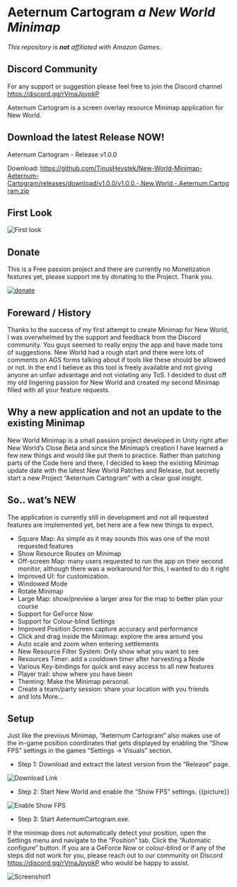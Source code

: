 # Aeternum Cartogram *a New World Minimap*

*This repository is **not** affiliated with Amazon Games.*

## Discord Community
For any support or suggestion please feel free to join the Discord channel https://discord.gg/rVmaJpypkP 

Aeternum Cartogram is a screen overlay resource Minimap application for New World.

## Download the latest Release NOW!
Aeternum Cartogram - Release v1.0.0

Download: https://github.com/TinusHeystek/New-World-Minimap-Aeternum-Cartogram/releases/download/v1.0.0/v1.0.0.-.New.World.-.Aeternum.Cartogram.zip

## First Look

![First look](https://user-images.githubusercontent.com/56069078/198735486-4881719e-b692-49be-b209-7f5905abd8c0.png)

## Donate
This is a Free passion project and there are currently no Monetization features yet, please support me by donating to the Project. Thank you.

[![donate](https://user-images.githubusercontent.com/56069078/198734196-e92c1e2a-df04-4676-847c-c0e0a197b9e0.png)](https://www.paypal.com/donate?hosted_button_id=BBBW8SBCXYRSU)

## Foreward / History

Thanks to the success of my first attempt to create Minimap for New World, I was overwhelmed by the support and feedback from the Discord community. You guys seemed to really enjoy the app and have made tons of suggestions. 
New World had a rough start and there were lots of comments on AGS forms talking about if tools like these should be allowed or not. In the end I believe as this tool is freely available and not giving anyone an unfair advantage and not violating any ToS. I decided to dust off my old lingering passion for New World and created my second Minimap filled with all your feature requests.

## Why a new application and not an update to the existing Minimap

New World Minimap is a small passion project developed in Unity right after New World’s Close Beta and since the Minimap’s creation I have learned a few new things and would like put them to practice. Rather than patching parts of the Code here and there, I decided to keep the existing Minimap update date with the latest New World Patches and Release, but secretly start a new Project “Aeternum Cartogram” with a clear goal insight.

## So.. wat’s NEW

The application is currently still in development and not all requested features are implemented yet, bet here are a few new things to expect.

-	Square Map: As simple as it may sounds this was one of the most requested features
-	Show Resource Routes on Minimap
-	Off-screen Map: many users requested to run the app on their second monitor, although there was a workaround for this, I wanted to do it right
-	Improved UI: for customization.
-	Windowed Mode
-	Rotate Minimap
-	Large Map: show/preview a larger area for the map to better plan your course
-	Support for GeForce Now
-	Support for Colour-blind Settings
-	Improved Position Screen capture accuracy and performance
-	Click and drag inside the Minimap: explore the area around you
-	Auto scale and zoom when entering settlements
-	New Resource Filter System: Only show what you want to see
-	Resources Timer: add a cooldown timer after harvesting a Node
-	Various Key-bindings for quick and easy access to all new features
-	Player trail: show where you have been
-	Theming: Make the Minimap personal.
-	Create a team/party session: share your location with you friends
-	and lots More…

## Setup

Just like the previous Minimap, “Aeternum Cartogram” also makes use of the in-game position coordinates that gets displayed by enabling the “Show FPS” settings in the games “Settings -> Visuals” section. 

- Step 1: Download and extract the latest version from the “Release” page.

![Download Link](https://user-images.githubusercontent.com/56069078/198733470-8fa094a1-e01f-4cfd-9bd4-79057f473829.png)

- Step 2: Start New World and enable the “Show FPS” settings. {{picture}}

![Enable Show FPS](https://user-images.githubusercontent.com/56069078/198733186-02e00b95-95c4-4baf-af01-40611caf550f.png)

- Step 3: Start AeternumCartogram.exe. 

If the minimap does not automatically detect your position, open the Settings menu and navigate to the “Position” tab.  Click the “Automatic configure” button. 
If you are a GeForce Now or colour-blind or if any of the steps did not work for you, please reach out to our community on Discord  https://discord.gg/rVmaJpypkP who would be happy to assist.

![Screenshot1](https://user-images.githubusercontent.com/56069078/198733214-ccf95ab6-777f-4467-b6d0-0085a49826de.png)
